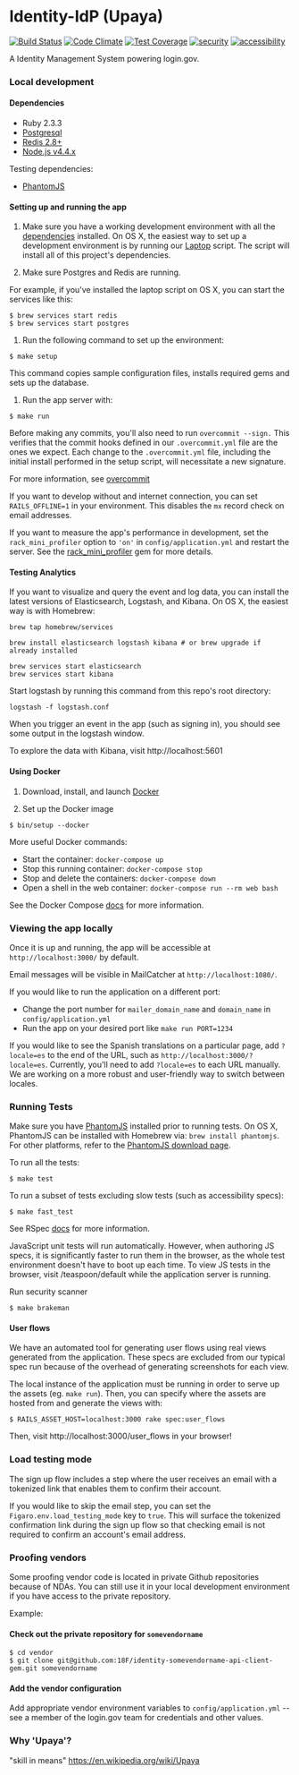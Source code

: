Identity-IdP (Upaya)
====================

[![Build Status](https://travis-ci.org/18F/identity-idp.svg?branch=master)](https://travis-ci.org/18F/identity-idp)
[![Code Climate](https://codeclimate.com/github/18F/identity-idp/badges/gpa.svg)](https://codeclimate.com/github/18F/identity-idp)
[![Test Coverage](https://codeclimate.com/github/18F/identity-idp/badges/coverage.svg)](https://codeclimate.com/github/18F/identity-idp/coverage)
[![security](https://hakiri.io/github/18F/identity-idp/master.svg)](https://hakiri.io/github/18F/identity-idp/master)
[![accessibility](https://continua11y.18f.gov/18F/identity-idp.svg?branch=master)](https://continua11y.18f.gov/18F/identity-idp)

A Identity Management System powering login.gov.

### Local development

#### Dependencies

- Ruby 2.3.3
- [Postgresql](http://www.postgresql.org/download/)
- [Redis 2.8+](http://redis.io/)
- [Node.js v4.4.x](https://nodejs.org)

Testing dependencies:
- [PhantomJS](http://phantomjs.org)

#### Setting up and running the app

1. Make sure you have a working development environment with all the
  [dependencies](#dependencies) installed. On OS X, the easiest way
  to set up a development environment is by running our [Laptop]
  script. The script will install all of this project's dependencies.

1. Make sure Postgres and Redis are running.

  For example, if you've installed the laptop script on OS X, you can start the services like this:

  ```
  $ brew services start redis
  $ brew services start postgres
  ```

1. Run the following command to set up the environment:

  ```
  $ make setup
  ```

  This command copies sample configuration files, installs required gems
  and sets up the database.

1. Run the app server with:

  ```
  $ make run
  ```

Before making any commits, you'll also need to run `overcommit --sign.`
This verifies that the commit hooks defined in our `.overcommit.yml` file are
the ones we expect. Each change to the `.overcommit.yml` file, including the initial install
performed in the setup script, will necessitate a new signature.

For more information, see [overcommit](https://github.com/brigade/overcommit)


If you want to develop without and internet connection, you can set
`RAILS_OFFLINE=1` in your environment. This disables the `mx` record
check on email addresses.

If you want to measure the app's performance in development, set the
`rack_mini_profiler` option to `'on'` in `config/application.yml` and
restart the server. See the [rack_mini_profiler] gem for more details.

[Laptop]: https://github.com/18F/laptop
[rack_mini_profiler]: https://github.com/MiniProfiler/rack-mini-profiler

#### Testing Analytics

If you want to visualize and query the event and log data, you can install
the latest versions of Elasticsearch, Logstash, and Kibana.
On OS X, the easiest way is with Homebrew:

```
brew tap homebrew/services

brew install elasticsearch logstash kibana # or brew upgrade if already installed

brew services start elasticsearch
brew services start kibana
```

Start logstash by running this command from this repo's root directory:
```
logstash -f logstash.conf
```

When you trigger an event in the app (such as signing in), you should see some
output in the logstash window.

To explore the data with Kibana, visit http://localhost:5601

#### Using Docker

1. Download, install, and launch [Docker]

1. Set up the Docker image

  ```
  $ bin/setup --docker
  ```

[Docker]: https://docs.docker.com/engine/getstarted/step_one/#step-1-get-docker

More useful Docker commands:

* Start the container: `docker-compose up`
* Stop this running container: `docker-compose stop`
* Stop and delete the containers: `docker-compose down`
* Open a shell in the web container: `docker-compose run --rm web bash`

See the Docker Compose [docs](https://docs.docker.com/compose/install/) for
more information.

[Docker Compose]: (https://docs.docker.com/compose/install/)

### Viewing the app locally

Once it is up and running, the app will be accessible at
`http://localhost:3000/` by default.

Email messages will be visible in MailCatcher at `http://localhost:1080/`.

If you would like to run the application on a different port:

* Change the port number for `mailer_domain_name` and `domain_name` in `config/application.yml`
* Run the app on your desired port like `make run PORT=1234`

If you would like to see the Spanish translations on a particular page, add
`?locale=es` to the end of the URL, such as `http://localhost:3000/?locale=es`.
Currently, you'll need to add `?locale=es` to each URL manually. We are working
on a more robust and user-friendly way to switch between locales.

### Running Tests

Make sure you have [PhantomJS](http://phantomjs.org) installed prior to running
tests. On OS X, PhantomJS can be installed with Homebrew via: `brew install
phantomjs`. For other platforms, refer to the [PhantomJS download
page](http://phantomjs.org/download.html).

To run all the tests:

```
$ make test
```

To run a subset of tests excluding slow tests (such as accessibility specs):
```
$ make fast_test
```

See RSpec [docs](https://relishapp.com/rspec/rspec-core/docs/command-line) for
more information.

JavaScript unit tests will run automatically. However, when authoring JS specs, it is significantly faster to run them in the browser,
as the whole test environment doesn't have to boot up each time. To view JS tests in the browser, visit /teaspoon/default while the application server is running.

Run security scanner

```
$ make brakeman
```

#### User flows

We have an automated tool for generating user flows using real views generated from the application. These specs are excluded from our typical spec run because of the overhead of generating screenshots for each view.

The local instance of the application must be running in order to serve up the assets (eg. `make run`). Then, you can specify where the assets are hosted from and generate the views with:

```
$ RAILS_ASSET_HOST=localhost:3000 rake spec:user_flows
```

Then, visit http://localhost:3000/user_flows in your browser!

### Load testing mode

The sign up flow includes a step where the user receives an email with a
tokenized link that enables them to confirm their account.

If you would like to skip the email step, you can set the
`Figaro.env.load_testing_mode` key to `true`. This will surface the tokenized
confirmation link during the sign up flow so that checking email is not required
to confirm an account's email address.

### Proofing vendors

Some proofing vendor code is located in private Github repositories because of NDAs. You can still use it
in your local development environment if you have access to the private repository.

Example:

#### Check out the private repository for `somevendorname`

```
$ cd vendor
$ git clone git@github.com:18F/identity-somevendorname-api-client-gem.git somevendorname
```

#### Add the vendor configuration

Add appropriate vendor environment variables to `config/application.yml` -- see a member of the
login.gov team for credentials and other values.

### Why 'Upaya'?

"skill in means" https://en.wikipedia.org/wiki/Upaya
